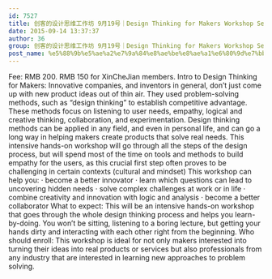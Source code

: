 ```yaml
---
id: 7527
title: 创客的设计思维工作坊 9月19号｜Design Thinking for Makers Workshop Sep 19th
date: 2015-09-14 13:37:37
author: 36
group: 创客的设计思维工作坊 9月19号｜Design Thinking for Makers Workshop Sep 19th
post_name: %e5%88%9b%e5%ae%a2%e7%9a%84%e8%ae%be%e8%ae%a1%e6%80%9d%e7%bb%b4%e5%b7%a5%e4%bd%9c%e5%9d%8a-9%e6%9c%8812%e5%8f%b7%ef%bd%9cdesign-thinking-for-makers-workshop-sep-12th
---
```


Fee: RMB 200. RMB 150 for XinCheJian members. Intro to Design Thinking for Makers: Innovative companies, and inventors in general, don’t just come up with new product ideas out of thin air. They used problem-solving methods, such as “design thinking” to establish competitive advantage. These methods focus on listening to user needs, empathy, logical and creative thinking, collaboration, and experimentation. Design thinking methods can be applied in any field, and even in personal life, and can go a long way in helping makers create products that solve real needs. This intensive hands-on workshop will go through all the steps of the design process, but will spend most of the time on tools and methods to build empathy for the users, as this crucial first step often proves to be challenging in certain contexts (cultural and mindset) This workshop can help you: · become a better innovator · learn which questions can lead to uncovering hidden needs · solve complex challenges at work or in life · combine creativity and innovation with logic and analysis · become a better collaborator What to expect: This will be an intensive hands-on workshop that goes through the whole design thinking process and helps you learn-by-doing. You won’t be sitting, listening to a boring lecture, but getting your hands dirty and interacting with each other right from the beginning. Who should enroll: This workshop is ideal for not only makers interested into turning their ideas into real products or services but also professionals from any industry that are interested in learning new approaches to problem solving.